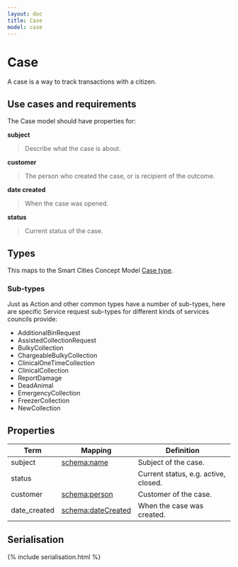 ```yaml
---
layout: doc
title: Case
model: case
---
```


# Case

A case is a way to track transactions with a citizen.


## Use cases and requirements

The Case model should have properties for:

**subject**

> Describe what the case is about.

**customer**

> The person who created the case, or is recipient of the outcome.

**date created**

> When the case was opened.

**status**

> Current status of the case.


## Types

This maps to the Smart Cities Concept Model [Case type](http://www.legsb.gov.uk/smartcityconceptmodel/index.php?Action=ShowConcept&Id=172).

### Sub-types

Just as Action and other common types have a number of sub-types, here are specific Service request sub-types for different kinds of services councils provide:

* AdditionalBinRequest
* AssistedCollectionRequest
* BulkyCollection
* ChargeableBulkyCollection
* ClinicalOneTimeCollection
* ClinicalCollection
* ReportDamage
* DeadAnimal
* EmergencyCollection
* FreezerCollection
* NewCollection


## Properties

Term     | Mapping | Definition
---------|---------|-----------
subject | [schema:name](http://schema.org/name) | Subject of the case.
status |  | Current status, e.g. active, closed.
customer | [schema:person](http://schema.org/Person) | Customer of the case.
date_created | [schema:dateCreated](https://schema.org/dateCreated) | When the case was created.


## Serialisation

{% include serialisation.html %}



